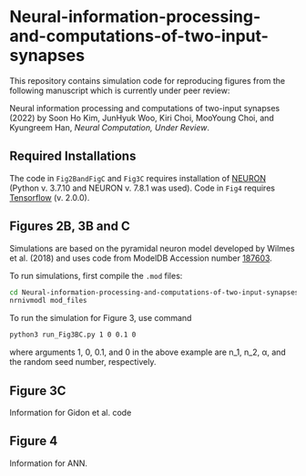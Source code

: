 # Neural-information-processing-and-computations-of-two-input-synapses
This repository contains simulation code for reproducing figures from the following manuscript which is currently under peer review:

Neural information processing and computations of two-input synapses (2022) by Soon Ho Kim, JunHyuk Woo, Kiri Choi, MooYoung Choi, and Kyungreem Han, _Neural Computation, Under Review_.

## Required Installations

The code in ```Fig2BandFigC``` and ```Fig3C``` requires installation of [NEURON](https://neuron.yale.edu/neuron/download) (Python v. 3.7.10 and NEURON v. 7.8.1 was used). Code in ```Fig4``` requires [Tensorflow](https://www.tensorflow.org/install) (v. 2.0.0).

## Figures 2B, 3B and C

Simulations are based on the pyramidal neuron model developed by Wilmes et al. (2018) and uses code from ModelDB Accession number [187603](https://senselab.med.yale.edu/ModelDB/ShowModel?model=187603#tabs-1).

To run simulations, first compile the ```.mod``` files:

```bash
cd Neural-information-processing-and-computations-of-two-input-synapses/Fig2BandFigC
nrnivmodl mod_files
```

To run the simulation for Figure 3, use command

```bash
python3 run_Fig3BC.py 1 0 0.1 0
```

where arguments 1, 0, 0.1, and 0 in the above example are n_1, n_2, α, and the random seed number, respectively.

## Figure 3C

Information for Gidon et al. code

## Figure 4

Information for ANN.
